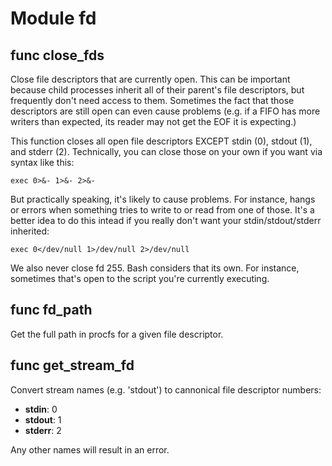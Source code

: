 # Module fd


## func close_fds

Close file descriptors that are currently open. This can be important because child processes inherit all of their
parent's file descriptors, but frequently don't need access to them. Sometimes the fact that those descriptors are
still open can even cause problems (e.g. if a FIFO has more writers than expected, its reader may not get the EOF it is
expecting.)

This function closes all open file descriptors EXCEPT stdin (0), stdout (1), and stderr (2). Technically, you can close
those on your own if you want via syntax like this:

```shell
exec 0>&- 1>&- 2>&-
```

But practically speaking, it's likely to cause problems. For instance, hangs or errors when something tries to write to
or read from one of those. It's a better idea to do this intead if you really don't want your stdin/stdout/stderr
inherited:

```shell
exec 0</dev/null 1>/dev/null 2>/dev/null
```

We also never close fd 255. Bash considers that its own. For instance, sometimes that's open to the script you're
currently executing.

## func fd_path

Get the full path in procfs for a given file descriptor.

## func get_stream_fd

Convert stream names (e.g. 'stdout') to cannonical file descriptor numbers:

- **stdin**: 0
- **stdout**: 1
- **stderr**: 2

Any other names will result in an error.
